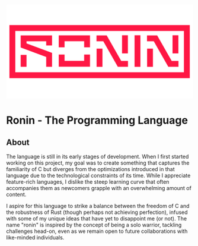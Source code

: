 ![Ronin Logo](/misc/logo_red.jpg)

# Ronin - The Programming Language

## About

The language is still in its early stages of development. When I first started working on this project, my goal was to create something that captures the familiarity of C but diverges from the optimizations introduced in that language due to the technological constraints of its time. While I appreciate feature-rich languages, I dislike the steep learning curve that often accompanies them as newcomers grapple with an overwhelming amount of content.

I aspire for this language to strike a balance between the freedom of C and the robustness of Rust (though perhaps not achieving perfection), infused with some of my unique ideas that have yet to disappoint me (or not). The name "ronin" is inspired by the concept of being a solo warrior, tackling challenges head-on, even as we remain open to future collaborations with like-minded individuals.